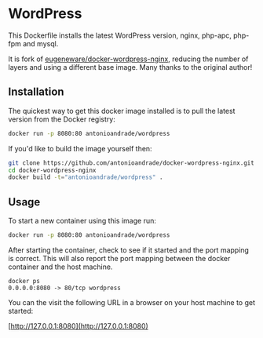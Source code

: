 # WordPress

This Dockerfile installs the latest WordPress version, nginx, php-apc, php-fpm and mysql.

It is fork of [eugeneware/docker-wordpress-nginx](http://github.com/eugeneware/docker-wordpress-nginx), reducing the number of layers and using a different base image. Many thanks to the original author!

## Installation

The quickest way to get this docker image installed is to pull the latest version from the Docker registry:

```bash
docker run -p 8080:80 antonioandrade/wordpress
```

If you'd like to build the image yourself then:

```bash
git clone https://github.com/antonioandrade/docker-wordpress-nginx.git
cd docker-wordpress-nginx
docker build -t="antonioandrade/wordpress" .
```

## Usage

To start a new container using this image run:

```bash
docker run -p 8080:80 antonioandrade/wordpress
```

After starting the container, check to see if it started and the port mapping is correct.  This will also report the port mapping between the docker container and the host machine.

```
docker ps
0.0.0.0:8080 -> 80/tcp wordpress
```

You can the visit the following URL in a browser on your host machine to get started:

[http://127.0.0.1:8080](http://127.0.0.1:8080)